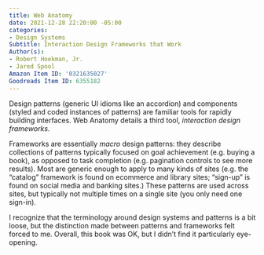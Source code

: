```yaml
---
title: Web Anatomy
date: 2021-12-28 22:20:00 -05:00
categories:
- Design Systems
Subtitle: Interaction Design Frameworks that Work
Author(s):
- Robert Hoekman, Jr.
- Jared Spool
Amazon Item ID: '0321635027'
Goodreads Item ID: 6355182
---
```


Design patterns (generic UI idioms like an accordion) and components (styled and coded instances of patterns) are familiar tools for rapidly building interfaces. Web Anatomy details a third tool, *interaction design frameworks.*

Frameworks are essentially *macro* design patterns: they describe collections of patterns typically focused on goal achievement (e.g. buying a book), as opposed to task completion (e.g. pagination controls to see more results). Most are generic enough to apply to many kinds of sites (e.g. the “catalog” framework is found on ecommerce and library sites; “sign-up” is found on social media and banking sites.) These patterns are used across sites, but typically not multiple times on a single site (you only need one sign-in).

I recognize that the terminology around design systems and patterns is a bit loose, but the distinction made between patterns and frameworks felt forced to me. Overall, this book was OK, but I didn’t find it particularly eye-opening.